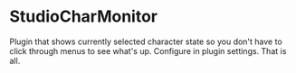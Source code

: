 # StudioCharMonitor

Plugin that shows currently selected character state so you don't have to click through menus to see what's up. Configure in plugin settings. That is all.
